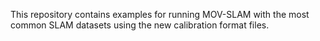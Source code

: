 This repository contains examples for running MOV-SLAM with the most common SLAM datasets using the new calibration format files.